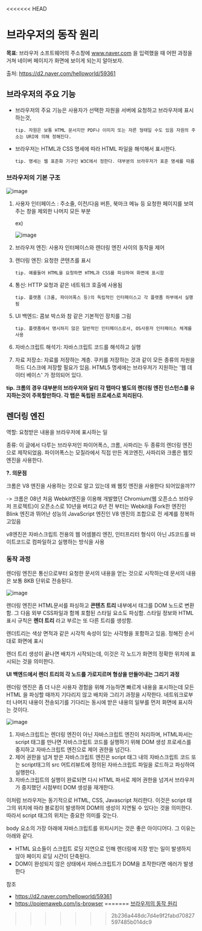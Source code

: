 <<<<<<< HEAD
# 브라우저의 동작 원리

**목표**: 브라우저 소프트웨어의 주소창에 www.naver.com 을 입력했을 때 어떤 과정을 거쳐 네이버 페이지가 화면에 보이게 되는지 알아보자.



출처: https://d2.naver.com/helloworld/59361



## 브라우저의 주요 기능

- 브라우저의 주요 기능은 사용자가 선택한 자원을 서버에 요청하고 브라우저에 표시하는것,

  ```tip. 자원은 보통 HTML 문서지만 PDF나 이미지 또는 자른 형태일 수도 있음 자원의 주소는 URI에 의해 정해진다.```

- 브라우저는 HTML과 CSS 명세에 따라 HTML 파일을 해석해서 표시한다. 

  ```tip. 명세는 웹 표준화 기구인 W3C에서 정한다. 대부분의 브라우저가 표준 명세를 따름```



### 브라우저의 기본 구조

![image](https://user-images.githubusercontent.com/68668924/105829190-61fde980-6007-11eb-8b85-9953788e2705.png)



1. 사용자 인터페이스 : 주소줄, 이전/다음 버튼, 북마크 메뉴 등 요청한 페이지를 보여주는 창을 제외한 나머지 모든 부분

   ex)

   ![image](https://user-images.githubusercontent.com/68668924/105829157-57dbeb00-6007-11eb-97b0-b6dff5a353e9.png)

    

2. 브라우저 엔진: 사용자 인터페이스와 렌더링 엔진 사이의 동작을 제어

3. 렌더링 엔진:  요청한 콘텐츠를 표시

   ```tip. 예를들어 HTML을 요청하면 HTML과 CSS를 파싱하여 화면에 표시함```

4. 통신: HTTP 요청과 같은 네트워크 호출에 사용됨

   ```tip. 플랫폼 (크롬, 파이어폭스 등)의 독립적인 인터페이스고 각 플랫폼 하부에서 실행됨```

5. UI 백엔드: 콤보 박스와 참 같은 기본적인 장치를 그림

   ```tip. 플랫폼에서 명시하지 않은 일반적인 인터페이스로서, OS사용자 인터페이스 체계를 사용```

6. 자바스크립트 해석기: 자바스크립트 코드를 해석하고 실행

7. 자료 저장소: 자료를 저장하는 계층. 쿠키를 저장하는 것과 같이 모든 종류의 자원을 하드 디스크에 저장할 필요가 있음. HTML5 명세에는 브라우저가 지원하는 '웹 데이터 베이스' 가 정의되어 있다.



**tip. 크롬의 경우 대부분의 브라우저와 달리 각 탭마다 별도의 렌더링 엔진 인스턴스를 유지하는것이 주목할만하다. 각 탭은 독립된 프로세스로 처리된다.**



## 렌더링 엔진

역할: 요청받은 내용을 브라우저에 표시하는 일

종류: 이 글에서 다루는 브라우저인 파이어폭스, 크롬, 사파리는 두 종류의 렌더링 엔진으로 제작되었음. 파이어폭스는 모질라에서 직접 만든 게코엔진, 사파리와 크롬은 웹킷 엔진을 사용한다.



**?. 의문점**

 크롬은 V8 엔진을 사용하는 것으로 알고 있는데 왜 웹킷 엔진을 사용한다 되어있을까??

-> 크롬은 08년 처음 Webkit엔진을 이용해 개발했던 Chromium(웹 오픈소스 브라우저 프로젝트)이 오픈소스로 10년을 버티고 6년 전 부터는 Webkit을 Fork한 엔진인 Blink 엔진과 뛰어난 성능의 JavaScript 엔진인 V8 엔진의 조합으로 전 세계를 정복하고있음

v8엔진은 자바스크립트 전용의 웹 어셈블리 엔진, 인터프리터 형식이 아닌 JS코드를 바이트코드로 컴파일하고 실행하는 방식을 사용



### 동작 과정

렌더링 엔진은 통신으로부터 요청한 문서의 내용을 얻는 것으로 시작하는데 문서의 내용은 보통 8KB 단위로 전송된다.

![image](https://user-images.githubusercontent.com/68668924/105830777-409dfd00-6009-11eb-9ac9-0863fcd3f3bc.png)

렌더링 엔진은 HTML문서를 파싱하고 **콘텐츠 트리** 내부에서 태그를 DOM 노드로 변환함. 그 다음 외부 CSS파일과 함께 포함된 스타일 요소도 파싱함. 스타일 정보와 HTML표시 규칙은 **렌더 트리** 라고 부르는 또 다른 트리를 생성함.



렌더트리는 색상 면적과 같은 시각적 속성이 있는 사각형을 포함하고 있음. 정해진 순서대로 화면에 표시

렌더 트리 생성이 끝나면 배치가 시작되는데, 이것은 각 노드가 화면의 정확한 위치에 표시되는 것을 의미한다. 



**UI 백엔드에서 렌더 트리의 각 노드를 가로지르며 형상을 만들어내는 그리기 과정**

 렌더링 엔진은 좀 더 나은 사용자 경험을 위해 가능하면 빠르게 내용을 표시하는데 모든 HTML 을 파싱할 때까지 기다리지 않고 배치와 그리기 과정을 시작한다. 네트워크로부터 나머지 내용이 전송되기를 기다리는 동시에 받은 내용의 일부를 먼저 화면에 표시하는 것이다.

![image](https://user-images.githubusercontent.com/68668924/105831417-0a14b200-600a-11eb-90fb-608d985c6de1.png)





1. 자바스크립트는 렌더링 엔진이 아닌 자바스크립트 엔진이 처리하며, HTML파서는 script 태그를 만나면 자바스크립트 코드를 실행하기 위해 DOM 생성 프로세스를 중지하고 자바스크립트 엔진으로 제어 권한을 넘긴다. 
2. 제어 권한을 넘겨 받은 자바스크립트 엔진은 script 태그 내의 자바스크립트 코드 또는 script태그의 src 어트리뷰트에 정의된 자바스크립트 파일을 로드하고 파싱하여 실행한다. 
3. 자바스크립트의 실행이 완료되면 다시 HTML 파서로 제어 권한을 넘겨서 브라우저가 중지했던 시점부터 DOM 생성을 재개한다.

이처럼 브라우저는 동기적으로 HTML, CSS, Javascript 처리한다. 이것은 script 태그의 위치에 따라 블로킹이 발생하여 DOM의 생성이 지연될 수 있다는 것을 의미한다. 따라서 script 태그의 위치는 중요한 의미를 갖는다.



body 요소의 가장 아래에 자바스크립트를 위치시키는 것은 좋은 아이디어다. 그 이유는 아래와 같다.

- HTML 요소들이 스크립트 로딩 지연으로 인해 렌더링에 지장 받는 일이 발생하지 않아 페이지 로딩 시간이 단축된다.
- DOM이 완성되지 않은 상태에서 자바스크립트가 DOM을 조작한다면 에러가 발생한다





참조

-  https://d2.naver.com/helloworld/59361
- https://poiemaweb.com/js-browser
=======
[브라우저의 동작 원리](https://d2.naver.com/helloworld/59361)
>>>>>>> 2b236a448dc7d4e9f2fabd70827597485b014dc9
